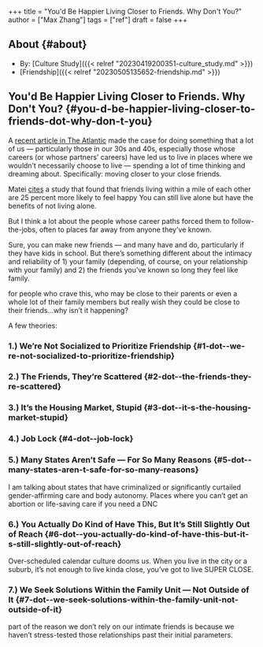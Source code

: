 +++
title = "You'd Be Happier Living Closer to Friends. Why Don't You?"
author = ["Max Zhang"]
tags = ["ref"]
draft = false
+++

## About {#about}

-   By: [Culture Study]({{< relref "20230419200351-culture_study.md" >}})
-   [Friendship]({{< relref "20230505135652-friendship.md" >}})


## You'd Be Happier Living Closer to Friends. Why Don't You? {#you-d-be-happier-living-closer-to-friends-dot-why-don-t-you}

A [recent article in The Atlantic](https://www.theatlantic.com/family/archive/2023/03/neighbors-friendship-happiness/673352/) made the case for doing something that a lot of us — particularly those in our 30s and 40s, especially those whose careers (or whose partners’ careers) have led us to live in places where we wouldn’t necessarily choose to live — spending a lot of time thinking and dreaming about. Specifically: moving closer to your close friends.

Matei [cites](https://www.theatlantic.com/family/archive/2023/03/neighbors-friendship-happiness/673352/) a study that found that friends living within a mile of each other are 25 percent more likely to feel happy
You can still live alone but have the benefits of not living alone.

But I think a lot about the people whose career paths forced them to follow-the-jobs, often to places far away from anyone they’ve known.

Sure, you can make new friends — and many have and do, particularly if they have kids in school. But there’s something different about the intimacy and reliability of 1) your family (depending, of course, on your relationship with your family) and 2) the friends you’ve known so long they feel like family.

for people who crave this, who may be close to their parents or even a whole lot of their family members but really wish they could be close to their friends...why isn’t it happening?

A few theories:


### 1.) We’re Not Socialized to Prioritize Friendship {#1-dot--we-re-not-socialized-to-prioritize-friendship}


### 2.) The Friends, They’re Scattered {#2-dot--the-friends-they-re-scattered}


### 3.) It’s the Housing Market, Stupid {#3-dot--it-s-the-housing-market-stupid}


### 4.) Job Lock {#4-dot--job-lock}


### 5.) Many States Aren’t Safe — For So Many Reasons {#5-dot--many-states-aren-t-safe-for-so-many-reasons}

I am talking about states that have criminalized or significantly curtailed gender-affirming care and body autonomy. Places where you can’t get an abortion or life-saving care if you need a DNC


### 6.) You Actually Do Kind of Have This, But It’s Still Slightly Out of Reach {#6-dot--you-actually-do-kind-of-have-this-but-it-s-still-slightly-out-of-reach}

Over-scheduled calendar culture dooms us. When you live in the city or a suburb, it’s not enough to live kinda close, you’ve got to live SUPER CLOSE.


### 7.) We Seek Solutions Within the Family Unit — Not Outside of It {#7-dot--we-seek-solutions-within-the-family-unit-not-outside-of-it}

part of the reason we don’t rely on our intimate friends is because we haven’t stress-tested those relationships past their initial parameters.
